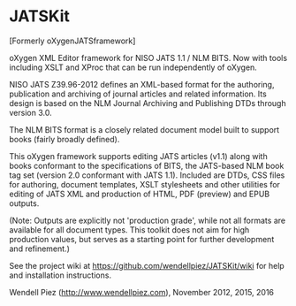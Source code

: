 JATSKit
=======

[Formerly oXygenJATSframework]

oXygen XML Editor framework for NISO JATS 1.1 / NLM BITS. Now with
tools including XSLT and XProc that can be run independently of oXygen.

NISO JATS Z39.96-2012 defines an XML-based format for the authoring,
publication and archiving of journal articles and related information.
Its design is based on the NLM Journal Archiving and Publishing DTDs
through version 3.0.

The NLM BITS format is a closely related document model built to support
books (fairly broadly defined).

This oXygen framework supports editing JATS articles (v1.1) along with books
conformant to the specifications of BITS, the JATS-based NLM book tag set
(version 2.0 conformant with JATS 1.1). Included are DTDs, CSS files
for authoring, document templates, XSLT stylesheets and other utilities
for editing of JATS XML and production of HTML, PDF (preview) and EPUB outputs.

(Note: Outputs are explicitly not 'production grade', while not all formats 
are available for all document types. This toolkit does not aim for high 
production values, but serves as a starting point for further development
and refinement.)

See the project wiki at https://github.com/wendellpiez/JATSKit/wiki
for help and installation instructions.

Wendell Piez (http://www.wendellpiez.com), November 2012, 2015, 2016


